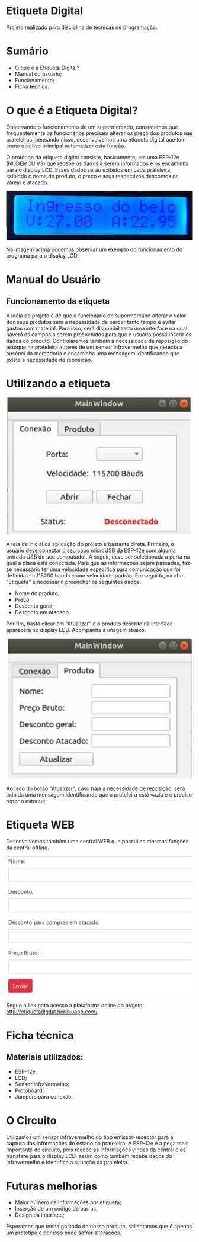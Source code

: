 # Etiqueta Digital
Projeto realizado para disciplina de técnicas de programação.

# Sumário

- O que é a Etiqueta Digital?
- Manual do usuário;
- Funcionamento;
- Ficha técnica.

# O que é a Etiqueta Digital?
Observando o funcionamento de um supermercado, constatamos que frequentemente os funcionários precisam alterar os preço dos produtos nas prateleiras, pensando nisso, desenvolvemos uma etiqueta digital que tem como objetivo principal automatizar esta função.

O protótipo da etiqueta digital consiste, basicamente, em uma ESP-12e (NODEMCU V3) que recebe os dados a serem informados e os encaminha para o display LCD. Esses dados serão exibidos em cada prateleira, exibindo o nome do produto, o preço e seus respectivos descontos de varejo e atacado.

![](figuras/etiqueta.jpg)

Na imagem acima podemos observar um exemplo do funcionamento do programa para o display LCD.

# Manual do Usuário

## Funcionamento da etiqueta
A ideia do projeto é de que o funcionário do supermercado alterar o valor dos seus produtos sem a necessidade de perder tanto tempo e evitar gastos com material. Para isso, será disponibilizado uma interface na qual haverá os campos a serem preenchidos para que o usuário possa inserir os dados do produto. Controlaremos também a necessidade de reposição do estoque na prateleira através de um sensor infravermelho que detecta a ausênci da mercadoria e encaminha uma mensagem identificando que existe a necessidade de reposição.

# Utilizando a etiqueta

![qt-conect](figuras/connect.jpeg)

A tela de inicial da aplicação do projeto é bastante direta. Primeiro, o usuário deve conectar o seu cabo microUSB da ESP-12e com alguma entrada USB do seu computador. A seguir, deve ser selecionada a porta na qual a placa está conectada. Para que as informações sejam passadas, faz-se necessário ter uma velocidade específica para comunicação que foi definida em 115200 bauds como velocidade padrão. Em seguida, na aba "Etiqueta" é necessário preencher os seguintes dados:

- Nome do produto;
- Preço;
- Desconto geral;
- Desconto em atacado.

Por fim, basta clicar em "Atualizar" e o produto descrito na interface aparecerá no display LCD. Acompanhe a imagem abaixo:

![qt-lista](figuras/exe.jpeg)

Ao lado do botão "Atualizar", caso haja a necessidade de reposição, será exibida uma mensagem identificando que a prateleira está vazia e é preciso repor o estoque.

# Etiqueta WEB

Desenvolvemos também uma central WEB que possui as mesmas funções da central offline.

![web-lista](figuras/web.png)

Segue o link para acesso a plataforma online do projeto: http://etiquetadigital.herokuapp.com/

# Ficha técnica
## Materiais utilizados:
- ESP-12e;
- LCD;
- Sensor infravermelho;
- Protoboard;
- Jumpers para conexão.

# O Circuito

Utilizamos um sensor infravermelho do tipo emissor-receptor para a captura das informações do estado da prateleira. A ESP-12e é a peça mais importante do circuito, pois recebe as informações vindas da central e as transfere para o display LCD, assim como também recebe dados do infravermelho e identifica a situação da prateleira.

# Futuras melhorias

- Maior número de informações por etiqueta;
- Inserção de um código de barras;
- Design da interface;

Esperamos que tenha gostado do nosso produto, salientamos que é apenas um protótipo e por isso pode sofrer alterações.
